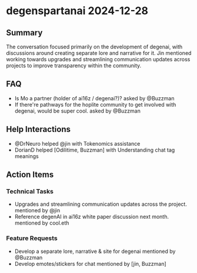 # degenspartanai 2024-12-28

## Summary
The conversation focused primarily on the development of degenai, with discussions around creating separate lore and narrative for it. Jin mentioned working towards upgrades and streamlining communication updates across projects to improve transparency within the community.

## FAQ
- Is Mo a partner (holder of ai16z / degenai?)? asked by @Buzzman
- If there're pathways for the hoplite community to get involved with degenai, would be super cool. asked by @Buzzman

## Help Interactions
- @DrNeuro helped @jin with Tokenomics assistance
- DorianD helped [Odilitime, Buzzman] with Understanding chat tag meanings

## Action Items

### Technical Tasks
- Upgrades and streamlining communication updates across the project. mentioned by @jin
- Reference degenAI in ai16z white paper discussion next month. mentioned by cool.eth

### Feature Requests
- Develop a separate lore, narrative & site for degenai mentioned by @Buzzman
- Develop emotes/stickers for chat mentioned by [jin, Buzzman]